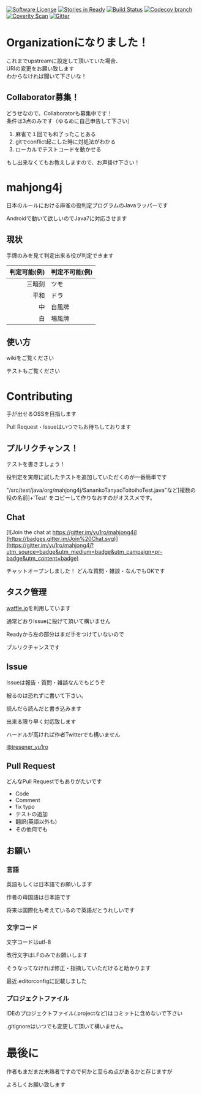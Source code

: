 [![Software License](https://img.shields.io/badge/license-MIT-brightgreen.svg?style=flat-square)](LICENSE.txt)
[![Stories in Ready](https://img.shields.io/badge/tracker-waffle.io-blue.svg?style=flat-square)](https://waffle.io/yu1ro/mahjong4j)
[![Build Status](https://img.shields.io/travis/yu1ro/mahjong4j/master.svg?style=flat-square)](https://travis-ci.org/yu1ro/mahjong4j)
[![Codecov branch](https://img.shields.io/codecov/c/github/yu1ro/mahjong4j/master.svg?style=flat-square)](https://codecov.io/github/yu1ro/mahjong4j?branch=master)
[![Coverity Scan](https://img.shields.io/coverity/scan/7164.svg?style=flat-square)](https://scan.coverity.com/projects/yu1ro-mahjong4j)
[![Gitter](https://img.shields.io/gitter/room/yu1ro/mahjong4j.svg?style=flat-square)](https://gitter.im/yu1ro/mahjong4j?utm_source=badge&utm_medium=badge&utm_campaign=pr-badge&utm_content=badge)

# Organizationになりました！
これまでupstreamに設定して頂いていた場合、<br>
URIの変更をお願い致します<br>
わからなければ聞いて下さいな！

## Collaborator募集！
どうせなので、Collaboratorも募集中です！<br>
条件は3点のみです（ゆるめに自己申告して下さい）
1. 麻雀で１回でも和了ったことある
1. gitでconflict起こした時に対処法がわかる
1. ローカルでテストコードを動かせる

もし出来なくてもお教えしますので、お声掛け下さい！

# mahjong4j
日本のルールにおける麻雀の役判定プログラムのJavaラッパーです

Androidで動いて欲しいのでJava7に対応させます

## 現状
手牌のみを見て判定出来る役が判定できます

|判定可能(例)|判定不可能(例)|
|----------:|:---------|
|三暗刻|ツモ|
|平和|ドラ|
|中|自風牌|
|白|場風牌|

## 使い方
wikiをご覧ください

テストもご覧ください

# Contributing
手が出せるOSSを目指します

Pull Request・Issueはいつでもお待ちしております

## プルリクチャンス！
テストを書きましょう！

役判定を実際に試したテストを追加していただくのが一番簡単です

"/src/test/java/org/mahjong4j/SanankoTanyaoToitoihoTest.java"など[複数の役の名前]+'Test'
をコピーして作りなおすのがオススメです。

## Chat
[![Join the chat at https://gitter.im/yu1ro/mahjong4j](https://badges.gitter.im/Join%20Chat.svg)](https://gitter.im/yu1ro/mahjong4j?utm_source=badge&utm_medium=badge&utm_campaign=pr-badge&utm_content=badge)

チャットオープンしました！
どんな質問・雑談・なんでもOKです

## タスク管理
[waffle.io](https://waffle.io/yu1ro/mahjong4j)を利用しています

通常どおりIssueに投げて頂いて構いません

Readyから左の部分はまだ手をつけていないので

プルリクチャンスです

## Issue
Issueは報告・質問・雑談なんでもどうぞ

被るのは恐れずに書いて下さい。

読んだら読んだと書き込みます

出来る限り早く対応致します

ハードルが高ければ作者Twitterでも構いません

[@tresener_yu1ro](https://twitter.com/tresener_yu1ro)

## Pull Request
どんなPull Requestでもありがたいです

- Code
- Comment
- fix typo
- テストの追加
- 翻訳(英語以外も)
- その他何でも

## お願い
### 言語
英語もしくは日本語でお願いします

作者の母国語は日本語です

将来は国際化も考えているので英語だとうれしいです

### 文字コード
文字コードはutf-8

改行文字はLFのみでお願いします

そうなってなければ修正・指摘していただけると助かります

最近.editorconfigに記載しました

### プロジェクトファイル
IDEのプロジェクトファイル(.projectなど)はコミットに含めないで下さい

.gitignoreはいつでも変更して頂いて構いません。

# 最後に
作者もまだまだ未熟者ですので何かと至らぬ点があるかと存じますが

よろしくお願い致します